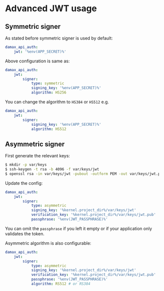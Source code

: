 # Advanced JWT usage

## Symmetric signer

As stated before symmetric signer is used by default:

```yaml
damax_api_auth:
    jwt: '%env(APP_SECRET)%'
```

Above configuration is same as:

```yaml
damax_api_auth:
    jwt:
        signer:
            type: symmetric
            signing_key: '%env(APP_SECRET)%'
            algorithm: HS256
```

You can change the algorithm to `HS384` or `HS512` e.g.

```yaml
damax_api_auth:
    jwt:
        signer:
            signing_key: '%env(APP_SECRET)%'
            algorithm: HS512
```

## Asymmetric signer

First generate the relevant keys:

```bash
$ mkdir -p var/keys
$ ssh-keygen -t rsa -b 4096 -f var/keys/jwt
$ openssl rsa -in var/keys/jwt -pubout -outform PEM -out var/keys/jwt.pub
```

Update the config:

```yaml
damax_api_auth:
    jwt:
        signer:
            type: asymmetric
            signing_key: '%kernel.project_dir%/var/keys/jwt'
            verification_key: '%kernel.project_dir%/var/keys/jwt.pub'
            passphrase: '%env(JWT_PASSPHRASE)%'
```

You can omit the `passphrase` if you left it empty or if your application only validates the token.

Asymmetric algorithm is also configurable:

```yaml
damax_api_auth:
    jwt:
        signer:
            type: asymmetric
            signing_key: '%kernel.project_dir%/var/keys/jwt'
            verification_key: '%kernel.project_dir%/var/keys/jwt.pub'
            passphrase: '%env(JWT_PASSPHRASE)%'
            algorithm: RS512 # or RS384
```
